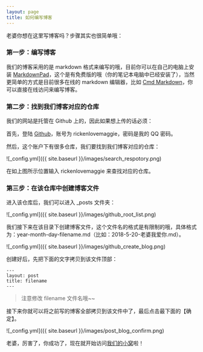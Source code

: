 ```yaml
---
layout: page
title: 如何编写博客
---
```


老婆你想在这里写博客吗？步骤其实也很简单哦：


### 第一步：编写博客

我们的博客采用的是 markdown 格式来编写的哦，目前你可以在自己的电脑上安装 [MarkdownPad](http://markdownpad.com/)，这个是有免费版的哦（你的笔记本电脑中已经安装了），当然更简单的方式是目前很多在线的 markdown 编辑器，比如 [Cmd Markdown](https://www.zybuluo.com/mdeditor)，你可以直接在线访问来编写博客。

### 第二步：找到我们博客对应的仓库

我们的网站是托管在 Github 上的，因此如果想上传的话必须：

首先，登陆 [Github](https://github.com/)，账号为 rickenlovemaggie，密码是我的 QQ 密码。


然后，这个账户下有很多仓库，我们要找到我们博客对应的仓库：

![_config.yml]({{ site.baseurl }}/images/search_respotory.png)

在如上图所示位置输入 rickenlovemaggie 来查找对应的仓库。


### 第三步：在该仓库中创建博客文件

进入该仓库后，我们可以进入 _posts 文件夹：

![_config.yml]({{ site.baseurl }}/images/github_root_list.png)

我们接下来在该目录下创建博客文件，这个文件名的格式是有限制的哦，具体格式为：year-month-day-filename.md（比如：2018-5-20-老婆我爱你.md）。

![_config.yml]({{ site.baseurl }}/images/github_create_blog.png)

创建好后，先把下面的文字拷贝到该文件顶部：

```
---
layout: post
title: filename
---
```

> 注意修改 filename 文件名哦~~

接下来你就可以将之前写的博客全部拷贝到该文件中了，最后点击最下面的【确定】。

![_config.yml]({{ site.baseurl }}/images/post_blog_confirm.png)

老婆，厉害了，你成功了，现在就开始访问[我们的小窝](https://www.rickenlovemaggie.cn)啦！
